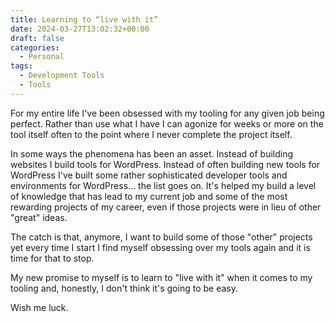 ```yaml
---
title: Learning to “live with it”
date: 2024-03-27T13:02:32+00:00
draft: false
categories:
  - Personal
tags:
  - Development Tools
  - Tools
---
```


For my entire life I've been obsessed with my tooling for any given job being perfect. Rather than use what I have I can agonize for weeks or more on the tool itself often to the point where I never complete the project itself.

In some ways the phenomena has been an asset. Instead of building websites I build tools for WordPress. Instead of often building new tools for WordPress I've built some rather sophisticated developer tools and environments for WordPress... the list goes on. It's helped my build a level of knowledge that has lead to my current job and some of the most rewarding projects of my career, even if those projects were in lieu of other "great" ideas.

The catch is that, anymore, I want to build some of those "other" projects yet every time I start I find myself obsessing over my tools again and it is time for that to stop.

My new promise to myself is to learn to "live with it" when it comes to my tooling and, honestly, I don't think it's going to be easy.

Wish me luck.